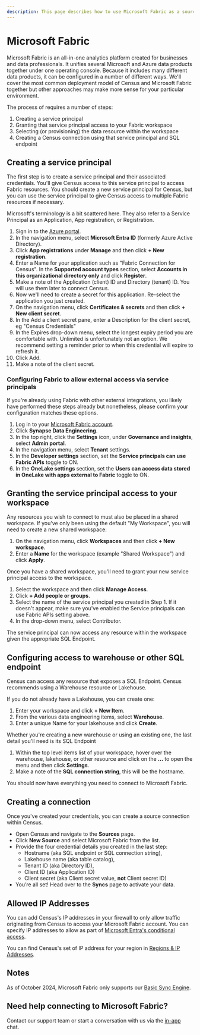 ```yaml
---
description: This page describes how to use Microsoft Fabric as a source in Census.
---
```


# Microsoft Fabric

Microsoft Fabric is an all-in-one analytics platform created for businesses and data professionals. It unifies several Microsoft and Azure data products together under one operating console. Because it includes many different data products, it can be configured in a number of different ways. We'll cover the most common deployment model of Census and Microsoft Fabric together but other approaches may make more sense for your particular environment.

The process of requires a number of steps:

1. Creating a service principal
2. Granting that service principal access to your Fabric workspace
3. Selecting (or provisioning) the data resource within the workspace
4. Creating a Census connection using that service principal and SQL endpoint

## Creating a service principal

The first step is to create a service principal and their associated credentials. You'll give Census access to this service principal to access Fabric resources. You should create a new service principal for Census, but you can use the service principal to give Census access to multiple Fabric resources if necessary.

Microsoft's terminology is a bit scattered here. They also refer to a Service Principal as an Application, App registration, or Registration.

1. Sign in to the [Azure portal](https://portal.azure.com/).
2. In the navigation menu, select **Microsoft Entra ID** (formerly Azure Active Directory).
3. Click **App registrations** under **Manage** and then click **+ New registration**.
4. Enter a Name for your application such as "Fabric Connection for Census". In the **Supported account types** section, select **Accounts in this organizational directory only** and click **Register**.
5. Make a note of the Application (client) ID and Directory (tenant) ID. You will use them later to connect Census.
6. Now we'll need to create a secret for this application. Re-select the application you just created.
7. On the navigation menu, click **Certificates & secrets** and then click **+ New client secret**.
8. In the Add a client secret pane, enter a Description for the client secret, eg "Census Credentials"
9. In the Expires drop-down menu, select the longest expiry period you are comfortable with. Unlimited is unfortunately not an option. We recommend setting a reminder prior to when this credential will expire to refresh it.
10. Click Add.
11. Make a note of the client secret.

### Configuring Fabric to allow external access via service principals

If you're already using Fabric with other external integrations, you likely have performed these steps already but nonetheless, please confirm your configuration matches these options.

1. Log in to your [Microsoft Fabric account](https://app.fabric.microsoft.com/home).
2. Click **Synapse Data Engineering**.
3. In the top right, click the **Settings** icon, under **Governance and insights**, select **Admin portal**.
4. In the navigation menu, select **Tenant** settings.
5. In the **Developer settings** section, set the **Service principals can use Fabric APIs** toggle to ON.
6. In the **OneLake settings** section, set the **Users can access data stored in OneLake with apps external to Fabric** toggle to ON.

## Granting the service principal access to your workspace

Any resources you wish to connect to must also be placed in a shared workspace. If you've only been using the default "My Workspace", you will need to create a new shared workspace:

1. On the navigation menu, click **Workspaces** and then click **+ New workspace**.
2. Enter a **Name** for the workspace (example "Shared Workspace") and click **Apply**.

Once you have a shared workspace, you'll need to grant your new service principal access to the workspace.

1. Select the workspace and then click **Manage Access**.
2. Click **+ Add people or groups**.
3. Select the name of the service principal you created in Step 1. If it doesn't appear, make sure you've enabled the Service principals can use Fabric APIs setting above.
4. In the drop-down menu, select Contributor.

The service principal can now access any resource within the workspace given the appropriate SQL Endpoint.

## Configuring access to warehouse or other SQL endpoint

Census can access any resource that exposes a SQL Endpoint. Census recommends using a Warehouse resource or Lakehouse.

If you do not already have a Lakehouse, you can create one:

1. Enter your workspace and click **+ New Item**.
2. From the various data engineering items, select **Warehouse**.
3. Enter a unique Name for your lakehouse and click **Create**.

Whether you're creating a new warehouse or using an existing one, the last detail you'll need is its SQL Endpoint

1. Within the top level items list of your workspace, hover over the warehouse, lakehouse, or other resource and click on the **...** to open the menu and then click **Settings**.
2. Make a note of the **SQL connection string**, this will be the hostname.

You should now have everything you need to connect to Microsoft Fabric.

## Creating a connection

Once you've created your credentials, you can create a source connection within Census.

* Open Census and navigate to the **Sources** page.
* Click **New Source** and select Microsoft Fabric from the list.
* Provide the four credential details you created in the last step:
  * Hostname (aka SQL endpoint or SQL connection string),
  * Lakehouse name (aka table catalog),
  * Tenant ID (aka Directory ID),
  * Client ID (aka Application ID)
  * Client secret (aka Client secret value, **not** Client secret ID)
* You’re all set! Head over to the **Syncs** page to activate your data.

## Allowed IP Addresses

You can add Census's IP addresses in your firewall to only allow traffic originating from Census to access your Microsoft Fabric account. You can specify IP addresses to allow as part of [Microsoft Entra's conditional access](https://learn.microsoft.com/en-us/fabric/security/protect-inbound-traffic#entra-conditional-access).

You can find Census's set of IP address for your region in [Regions & IP Addresses](../../misc/security-and-privacy/regions-and-ip-addresses.md#ip-addresses).

## Notes

As of October 2024, Microsoft Fabric only supports our [Basic Sync Engine](../overview.md#sync-engines).

## Need help connecting to Microsoft Fabric?

Contact our support team or start a conversation with us via the [in-app](https://app.getcensus.com) chat.
